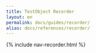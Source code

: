 ```yaml
---
title: TestObject Recorder
layout: en
permalink: docs/guides/recorder/
alias: docs/references/recorder/
---
```


{% include nav-recorder.html %}
